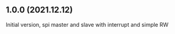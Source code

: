 1.0.0 (2021.12.12)
---------------------
Initial version, spi master and slave with interrupt and simple RW
